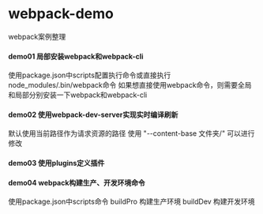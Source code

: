 # webpack-demo
webpack案例整理
#### demo01 局部安装webpack和webpack-cli
使用package.json中scripts配置执行命令或直接执行node_modules/.bin/webpack命令
如果想直接使用webpack命令，则需要全局和局部分别安装一下webpack和webpack-cli
#### demo02 使用webpack-dev-server实现实时编译刷新 
默认使用当前路径作为请求资源的路径 使用 "--content-base 文件夹/" 可以进行修改
#### demo03 使用plugins定义插件
#### demo04 webpack构建生产、开发环境命令
使用package.json中scripts命令 
buildPro  构建生产环境
buildDev  构建开发环境


